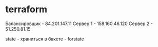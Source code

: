 # terraform
Балансировщик - 84.201.147.11
Сервер 1 - 158.160.46.120
Сервер 2 - 51.250.81.15

state - храниться в бакете - forstate
